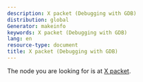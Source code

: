 ```yaml
---
description: X packet (Debugging with GDB)
distribution: global
Generator: makeinfo
keywords: X packet (Debugging with GDB)
lang: en
resource-type: document
title: X packet (Debugging with GDB)
---
```

The node you are looking for is at [X packet](Packets.html#X-packet).
